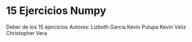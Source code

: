# 15 Ejercicios Numpy
Deber de los 15 ejercicios 
Autores:
Lizbeth Garcia
Kevin Pulupa
Kevin Veliz
Christopher Vera
